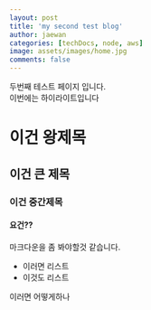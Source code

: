 ```yaml
---
layout: post
title: 'my second test blog'
author: jaewan
categories: [techDocs, node, aws]
image: assets/images/home.jpg
comments: false
---
```


두번째 테스트 페이지 입니다. <br>
이번에는 하이라이트입니다

# 이건 왕제목

## 이건 큰 제목

### 이건 중간제목

#### 요건??

마크다운을 좀 봐야할것 같습니다.<br>

- 이러면 리스트
- 이것도 리스트

이러면 어떻게하나
